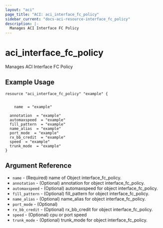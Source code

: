 ```yaml
---
layout: "aci"
page_title: "ACI: aci_interface_fc_policy"
sidebar_current: "docs-aci-resource-interface_fc_policy"
description: |-
  Manages ACI Interface FC Policy
---
```


# aci_interface_fc_policy #
Manages ACI Interface FC Policy

## Example Usage ##

```hcl
resource "aci_interface_fc_policy" "example" {


    name  = "example"

  annotation  = "example"
  automaxspeed  = "example"
  fill_pattern  = "example"
  name_alias  = "example"
  port_mode  = "example"
  rx_bb_credit  = "example"
  speed  = "example"
  trunk_mode  = "example"
}
```
## Argument Reference ##
* `name` - (Required) name of Object interface_fc_policy.
* `annotation` - (Optional) annotation for object interface_fc_policy.
* `automaxspeed` - (Optional) automaxspeed for object interface_fc_policy.
* `fill_pattern` - (Optional) fill_pattern for object interface_fc_policy.
* `name_alias` - (Optional) name_alias for object interface_fc_policy.
* `port_mode` - (Optional) 
* `rx_bb_credit` - (Optional) rx_bb_credit for object interface_fc_policy.
* `speed` - (Optional) cpu or port speed
* `trunk_mode` - (Optional) trunk_mode for object interface_fc_policy.



